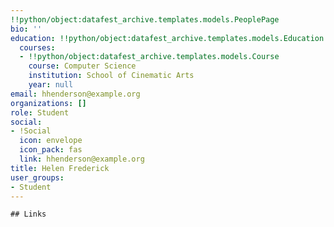 ```yaml
---
!!python/object:datafest_archive.templates.models.PeoplePage
bio: ''
education: !!python/object:datafest_archive.templates.models.Education
  courses:
  - !!python/object:datafest_archive.templates.models.Course
    course: Computer Science
    institution: School of Cinematic Arts
    year: null
email: hhenderson@example.org
organizations: []
role: Student
social:
- !Social
  icon: envelope
  icon_pack: fas
  link: hhenderson@example.org
title: Helen Frederick
user_groups:
- Student
---
```


    ## Links
    